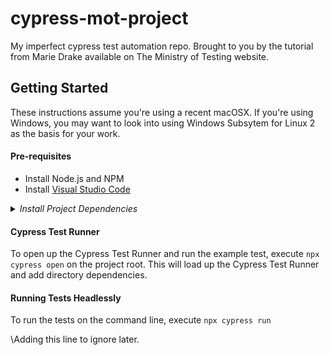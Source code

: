 # cypress-mot-project

My imperfect cypress test automation repo. Brought to you by the tutorial from Marie Drake available on The Ministry of Testing website.

## Getting Started

These instructions assume you're using a recent macOSX. If you're using Windows, you may want to look into using Windows Subsytem for Linux 2 as the basis for your work. 

#### Pre-requisites

- Install Node.js and NPM
- Install [Visual Studio Code](https://github.com/mdcruz/cypress-mot-project#:~:text=NPM%20and%20Node-,Visual%20Studio%20Code,-Install%20Project%20Dependencies)

<details>
  <summary><em>Install Project Dependencies</em></summary>
Creates .zshrc file if one is not already present
  
```sh
touch ~/.zshrc
```
Download and install [Node.js](https://nodejs.org/en/download/)
  
Install Cypress version 8.4.0

```sh
npm i -D cypress@8.4.0
```
  
</details>

#### Cypress Test Runner

To open up the Cypress Test Runner and run the example test, execute `npx cypress open` on the project root. This will load up the Cypress Test Runner and add directory dependencies. 

#### Running Tests Headlessly

To run the tests on the command line, execute `npx cypress run`

\\Adding this line to ignore later.